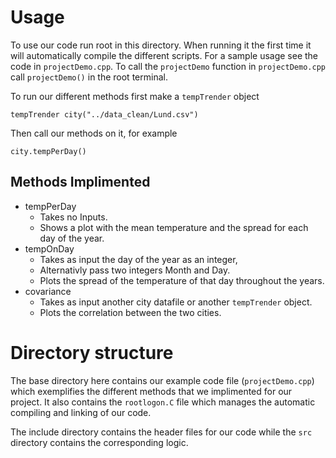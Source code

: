 # Usage 
To use our code run root in this directory. When running it the first time it 
will automatically compile the different scripts. For a sample usage see the 
code in `projectDemo.cpp`. To call the `projectDemo` function in `projectDemo.cpp` call 
`projectDemo()` in the root terminal.

To run our different methods first make a `tempTrender` object 
```
tempTrender city("../data_clean/Lund.csv")
```
Then call our methods on it, for example
```
city.tempPerDay()
```

## Methods Implimented
 * tempPerDay
   * Takes no Inputs.
   * Shows a plot with the mean temperature and the spread for each day of the year.
 * tempOnDay
   * Takes as input the day of the year as an integer,
   * Alternativly pass two integers Month and Day.
   * Plots the spread of the temperature of that day throughout the years.
 * covariance
   * Takes as input another city datafile or another `tempTrender` object.
   * Plots the correlation between the two cities.

# Directory structure
The base directory here contains our example code file (`projectDemo.cpp`) which
exemplifies the different methods that we implimented for our project.
It also contains the `rootlogon.C` file which manages the automatic compiling
and linking of our code.

The include directory contains the header files for our code while the `src` 
directory contains the corresponding logic.


